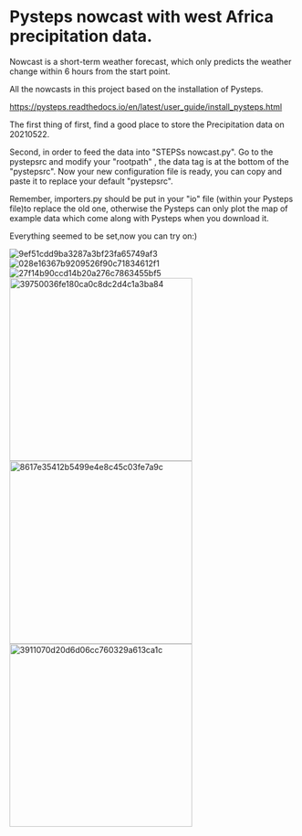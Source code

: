 # Pysteps nowcast with west Africa precipitation data.

Nowcast is a short-term weather forecast, which only predicts the weather change within 6 hours from the start point.

All the nowcasts in this project based on the installation of Pysteps.

https://pysteps.readthedocs.io/en/latest/user_guide/install_pysteps.html

The first thing of first, find a good place to store the Precipitation data on 20210522.

Second, in order to feed the data into "STEPSs nowcast.py". Go to the pystepsrc and modify your "rootpath" , the data tag is at the bottom of the "pystepsrc". Now your new configuration file is ready, you can copy and paste it to replace your default "pystepsrc".

Remember, importers.py should be put in your "io" file (within your Pysteps file)to replace the old one, otherwise the Pysteps can only plot the map of example data which come along with Pysteps when you download it.

Everything seemed to be set,now you can try on:)


![9ef51cdd9ba3287a3bf23fa65749af3](https://user-images.githubusercontent.com/53436149/133692999-f3da433b-e3b7-4f5a-98ce-cc7d9aaf3c81.png)
![028e16367b9209526f90c71834612f1](https://user-images.githubusercontent.com/53436149/133693023-16e18cb9-9ec3-4e58-95b5-23cc051c6c43.png)
![27f14b90ccd14b20a276c7863455bf5](https://user-images.githubusercontent.com/53436149/133693039-2b7378b6-65d5-4035-ac92-ddb6d9060b44.png)
<img width="320" alt="39750036fe180ca0c8dc2d4c1a3ba84" src="https://user-images.githubusercontent.com/53436149/133693166-80333bd7-1bc9-428c-8a53-92de377531d3.png">
<img width="320" alt="8617e35412b5499e4e8c45c03fe7a9c" src="https://user-images.githubusercontent.com/53436149/133693196-fe57f285-13ae-4969-b2f0-69f42d4d5e09.png">
<img width="320" alt="3911070d20d6d06cc760329a613ca1c" src="https://user-images.githubusercontent.com/53436149/133693308-84e76cb9-28d3-4573-ba56-13a3b1013170.png">

